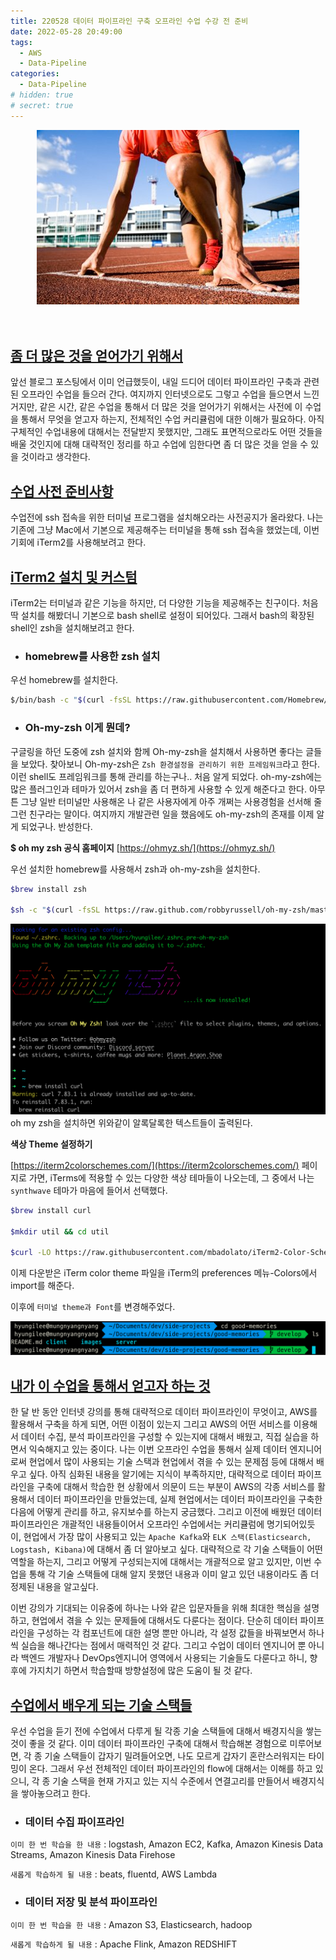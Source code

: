 ```yaml
---
title: 220528 데이터 파이프라인 구축 오프라인 수업 수강 전 준비
date: 2022-05-28 20:49:00
tags:
  - AWS
  - Data-Pipeline
categories:
  - Data-Pipeline
# hidden: true
# secret: true
---
```


<div align="center">
  <img src="/images/post_images/220528_preparation.jpeg" alt="준비">
</div>

<br/>
<br/>

## <ins><b>좀 더 많은 것을 얻어가기 위해서</b></ins>

앞선 블로그 포스팅에서 이미 언급했듯이, 내일 드디어 데이터 파이프라인 구축과 관련된 오프라인 수업을 들으러 간다.
여지까지 인터넷으로도 그렇고 수업을 들으면서 느낀거지만, 같은 시간, 같은 수업을 통해서 더 많은 것을 얻어가기 위해서는 사전에 이 수업을 통해서 무엇을 얻고자 하는지, 전체적인 수업 커리큘럼에 대한 이해가 필요하다. 아직 구체적인 수업내용에 대해서는 전달받지 못했지만, 그래도 표면적으로라도 어떤 것들을 배울 것인지에 대해 대략적인 정리를 하고 수업에 임한다면 좀 더 많은 것을 얻을 수 있을 것이라고 생각한다.

## <ins><b>수업 사전 준비사항</b></ins>

수업전에 ssh 접속을 위한 터미널 프로그램을 설치해오라는 사전공지가 올라왔다.
나는 기존에 그냥 Mac에서 기본으로 제공해주는 터미널을 통해 ssh 접속을 했었는데, 이번기회에 iTerm2를 사용해보려고 한다.

<!-- more -->

## <ins><b>iTerm2 설치 및 커스텀</b></ins>

iTerm2는 터미널과 같은 기능을 하지만, 더 다양한 기능을 제공해주는 친구이다.
처음 딱 설치를 해봤더니 기본으로 bash shell로 설정이 되어있다. 그래서 bash의 확장된 shell인 zsh을 설치해보려고 한다.

- ### **homebrew를 사용한 zsh 설치**

우선 homebrew를 설치한다.

```zsh
$/bin/bash -c "$(curl -fsSL https://raw.githubusercontent.com/Homebrew/install/HEAD/install.sh)"
```

- ### **Oh-my-zsh 이게 뭔데?**

구글링을 하던 도중에 zsh 설치와 함께 Oh-my-zsh을 설치해서 사용하면 좋다는 글들을 보았다. 찾아보니 Oh-my-zsh은 `Zsh 환경설정을 관리하기 위한 프레임워크`라고 한다.
이런 shell도 프레임워크를 통해 관리를 하는구나.. 처음 알게 되었다.
oh-my-zsh에는 많은 플러그인과 테마가 있어서 zsh을 좀 더 편하게 사용할 수 있게 해준다고 한다.
아무튼 그냥 일반 터미널만 사용해온 나 같은 사용자에게 아주 개쩌는 사용경험을 선서해 줄 그런 친구라는 말이다.
여지까지 개발관련 일을 했음에도 oh-my-zsh의 존재를 이제 알게 되었구나. 반성한다.

**$ oh my zsh 공식 홈페이지** [https://ohmyz.sh/](https://ohmyz.sh/)

우선 설치한 homebrew를 사용해서 zsh과 oh-my-zsh을 설치한다.

```zsh
$brew install zsh

$sh -c "$(curl -fsSL https://raw.github.com/robbyrussell/oh-my-zsh/master/tools/install.sh)"
```

<div align="center">
  <img src="/images/post_images/220528_oh_my_zsh.png" alt="oh my zsh">
</div>
oh my zsh을 설치하면 위와같이 알록달록한 텍스트들이 출력된다.

**색상 Theme 설정하기**

[https://iterm2colorschemes.com/](https://iterm2colorschemes.com/) 페이지로 가면, iTerms에 적용할 수 있는 다양한 색상 테마들이 나오는데, 그 중에서 나는 `synthwave` 테마가 마음에 들어서 선택했다.

```zsh
$brew install curl

$mkdir util && cd util

$curl -LO https://raw.githubusercontent.com/mbadolato/iTerm2-Color-Schemes/master/schemes/synthwave.itermcolors
```

이제 다운받은 iTerm color theme 파일을 iTerm의 preferences 메뉴-Colors에서 import를 해준다.

이후에 `터미널 theme과 Font`를 변경해주었다.

<div align="center">
  <img src="/images/post_images/220528_update_iterm2_theme.png" alt="iTerm2 theme 변경">
</div>

## <ins><b>내가 이 수업을 통해서 얻고자 하는 것</b></ins>

한 달 반 동안 인터넷 강의를 통해 대략적으로 데이터 파이프라인이 무엇이고, AWS를 활용해서 구축을 하게 되면, 어떤 이점이 있는지 그리고 AWS의 어떤 서비스를 이용해서 데이터 수집, 분석 파이프라인을 구성할 수 있는지에 대해서 배웠고, 직접 실습을 하면서 익숙해지고 있는 중이다.
나는 이번 오프라인 수업을 통해서 실제 데이터 엔지니어로써 현업에서 많이 사용되는 기술 스택과 현업에서 겪을 수 있는 문제점 등에 대해서 배우고 싶다. 아직 심화된 내용을 알기에는 지식이 부족하지만, 대략적으로 데이터 파이프라인을 구축에 대해서 학습한 현 상황에서 의문이 드는 부분이 AWS의 각종 서비스를 활용해서 데이터 파이프라인을 만들었는데, 실제 현업에서는 데이터 파이프라인을 구축한 다음에 어떻게 관리를 하고, 유지보수를 하는지 궁금했다.
그리고 이전에 배웠던 데이터 파이프라인은 개괄적인 내용들이어서 오프라인 수업에서는 커리큘럼에 명기되어있듯이, 현업에서 가장 많이 사용되고 있는 `Apache Kafka`와 `ELK 스택(Elasticsearch, Logstash, Kibana)`에 대해서 좀 더 알아보고 싶다.
대략적으로 각 기술 스택들이 어떤 역할을 하는지, 그리고 어떻게 구성되는지에 대해서는 개괄적으로 알고 있지만, 이번 수업을 통해 각 기술 스택들에 대해 알지 못했던 내용과 이미 알고 있던 내용이라도 좀 더 정제된 내용을 알고싶다.

이번 강의가 기대되는 이유중에 하나는 나와 같은 입문자들을 위해 최대한 핵심을 설명하고, 현업에서 겪을 수 있는 문제들에 대해서도 다룬다는 점이다. 단순히 데이터 파이프라인을 구성하는 각 컴포넌트에 대한 설명 뿐만 아니라, 각 설정 값들을 바꿔보면서 하나씩 실습을 해나간다는 점에서 매력적인 것 같다.
그리고 수업이 데이터 엔지니어 뿐 아니라 백엔드 개발자나 DevOps엔지니어 영역에서 사용되는 기술들도 다룬다고 하니, 향후에 가지치기 하면서 학습할때 방향설정에 많은 도움이 될 것 같다.

## <ins><b>수업에서 배우게 되는 기술 스택들</b></ins>

우선 수업을 듣기 전에 수업에서 다루게 될 각종 기술 스택들에 대해서 배경지식을 쌓는 것이 좋을 것 같다. 이미 데이터 파이프라인 구축에 대해서 학습해본 경험으로 미루어보면, 각 종 기술 스택들이 갑자기 밀려들어오면, 나도 모르게 갑자기 혼란스러워지는 타이밍이 온다. 그래서 우선 전체적인 데이터 파이프라인의 flow에 대해서는 이해를 하고 있으니, 각 종 기술 스택을 현재 가지고 있는 지식 수준에서 연결고리를 만들어서 배경지식을 쌓아놓으려고 한다.

- ### **데이터 수집 파이프라인**

`이미 한 번 학습을 한 내용` : logstash, Amazon EC2, Kafka, Amazon Kinesis Data Streams, Amazon Kinesis Data Firehose

`새롭게 학습하게 될 내용` : beats, fluentd, AWS Lambda

- ### **데이터 저장 및 분석 파이프라인**

`이미 한 번 학습을 한 내용` : Amazon S3, Elasticsearch, hadoop

`새롭게 학습하게 될 내용` : Apache Flink, Amazon REDSHIFT
